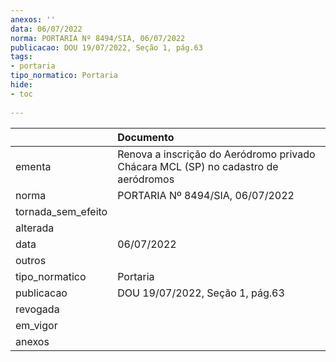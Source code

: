 ```yaml
---
anexos: ''
data: 06/07/2022
norma: PORTARIA Nº 8494/SIA, 06/07/2022
publicacao: DOU 19/07/2022, Seção 1, pág.63
tags:
- portaria
tipo_normatico: Portaria
hide: 
- toc 
 
---
```


|                    | Documento                                                                          |
|:-------------------|:-----------------------------------------------------------------------------------|
| ementa             | Renova a inscrição do Aeródromo privado Chácara MCL (SP) no cadastro de aeródromos |
| norma              | PORTARIA Nº 8494/SIA, 06/07/2022                                                   |
| tornada_sem_efeito |                                                                                    |
| alterada           |                                                                                    |
| data               | 06/07/2022                                                                         |
| outros             |                                                                                    |
| tipo_normatico     | Portaria                                                                           |
| publicacao         | DOU 19/07/2022, Seção 1, pág.63                                                    |
| revogada           |                                                                                    |
| em_vigor           |                                                                                    |
| anexos             |                                                                                    |